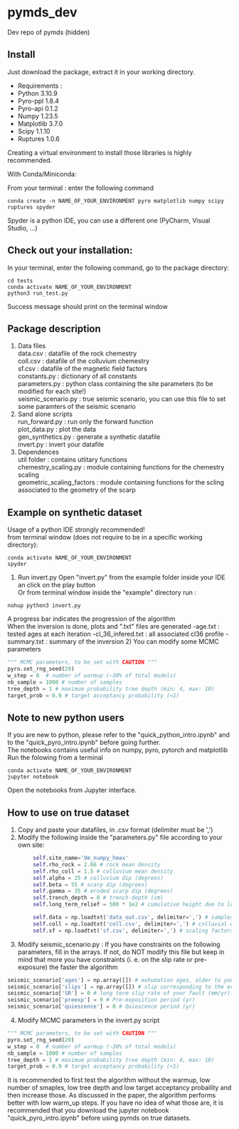 # pymds_dev
Dev repo of pymds (hidden) 

Install
-------
Just download the package, extract it in your working directory.
- Requirements :
- Python 3.10.9
- Pyro-ppl 1.8.4
- Pyro-api 0.1.2
- Numpy 1.23.5
- Matplotlib 3.7.0
- Scipy 1.1.10
- Ruptures 1.0.6
  
Creating a virtual environment to install those libraries is highly recommended.

With Conda/Miniconda: 

From your terminal : enter the following command

```
conda create -n NAME_OF_YOUR_ENVIRONMENT pyro matplotlib numpy scipy ruptures spyder 
```
Spyder is a python IDE, you can use a different one (PyCharm, Visual Studio, ...)

Check out your installation:
----------------------------
In your terminal, enter the following command, go to the package directory:
```
cd tests
conda activate NAME_OF_YOUR_ENVIRONMENT
python3 run_test.py
```
Success message should print on the terminal window

Package description
-------------------
1) Data files\
data.csv : datafile of the rock chemestry\
coll.csv : datafile of the colluvium chemestry\
sf.csv : datafile of the magnetic field factors\
constants.py : dictionary of all constants\
parameters.py : python class containing the site parameters (to be modified for each site!)\
seismic_scenario.py : true seismic scenario, you can use this file to set some paramters of the seismic scenario
2) Sand alone scripts\
run_forward.py : run only the forward function\
plot_data.py : plot the data\
gen_synthetics.py : generate a synthetic datafile\
invert.py : invert your datafile
3) Dependences\
util folder : contains utlitary functions\
chemestry_scaling.py : module containing functions for the chemestry scaling\
geometric_scaling_factors : module containing functions for the scling associated to the geometry of the scarp

Example on synthetic dataset
----------------------------
Usage of a python IDE strongly recommended!\
from terminal window (does not require to be in a specific working directory):
```
conda activate NAME_OF_YOUR_ENVIRONMENT
spyder
```
1) Run invert.py
Open "invert.py" from the example folder inside your IDE an click on the play button\
Or from terminal window inside the "example" directory run :
```
nohup python3 invert.py
```
A progress bar indicates the progression of the algorithm\
When the inversion is done, plots and ".txt" files are generated
-age.txt : tested ages at each iteration
-cl_36_infered.txt : all associated cl36 profile
-summary.txt : summary of the inversion
2) You can modify some MCMC parameters

```python
""" MCMC parameters, to be set with CAUTION """
pyro.set_rng_seed(20)
w_step = 0  # number of warmup (~30% of total models)
nb_sample = 1000 # number of samples
tree_depth = 1 # maximum probability tree depth (min: 4, max: 10) 
target_prob = 0.9 # target acceptancy probability (<1)
```
Note to new python users
-------------------------
If you are new to python, please refer to the "quick_python_intro.ipynb"  and to the "quick_pyro_intro.ipynb" before going further.\
The notebooks contains useful info on numpy, pyro, pytorch and matplotlib\
Run the folowing from a terminal
```
conda activate NAME_OF_YOUR_ENVIRONMENT
jupyter notebook
```
Open the notebooks from Jupyter interface.

How to use on true dataset
--------------------------
1) Copy and paste your datafiles, in .csv format (delimiter must be ',')
2) Modify the following inside the "parameters.py" file according to your own site:

```python
        self.site_name='9m_numpy_hmax'
        self.rho_rock = 2.66 # rock mean density
        self.rho_coll = 1.5 # colluvium mean density
        self.alpha = 25 # colluvium dip (degrees)
        self.beta = 55 # scarp dip (degrees)
        self.gamma = 35 # eroded scarp dip (degrees)
        self.trench_depth = 0 # trench depth (cm)
        self.long_term_relief = 500 * 1e2 # cumulative height due to long term history (cm)

        self.data = np.loadtxt('data_out.csv', delimiter=',') # samples chemestry
        self.coll = np.loadtxt('coll.csv', delimiter=',') # colluvial wedge chemistry
        self.sf = np.loadtxt('sf.csv', delimiter=',') # scaling factors for neutrons and muons reactions

```
3) Modify seismic_scenario.py :
If you have constraints on the following parameters, fill in the arrays.
If not, do NOT modify this file but keep in mind that more you have constraints (i. e. on the slip rate or pre-exposure) the faster the algorithm
```python
seismic_scenario['ages'] = np.array([]) # exhumation ages, older to younger (yr)
seismic_scenario['slips'] = np.array([]) # slip corresponding to the events (cm)
seismic_scenario['SR'] = 0 # long term slip rate of your fault (mm/yr)
seismic_scenario['preexp'] = 0 # Pre-exposition period (yr)
seismic_scenario['quiescence'] = 0 # Quiescence period (yr)
```

4) Modify MCMC parameters in the invert.py script
```python
""" MCMC parameters, to be set with CAUTION """
pyro.set_rng_seed(20)
w_step = 0  # number of warmup (~30% of total models)
nb_sample = 1000 # number of samples
tree_depth = 1 # maximum probability tree depth (min: 4, max: 10) 
target_prob = 0.9 # target acceptancy probability (<1)
```
It is recommended to first test the algorithm without the warmup, low number of smaples, low tree depth and low target acceptancy probaility and then increase those.
As discussed in the paper, the algorithm performs better with low warm_up steps.
If you have no idea of what those are, it is recommended that you download the jupyter notebook "quick_pyro_intro.ipynb" before using pymds on true datasets.
